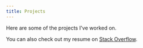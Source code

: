 ```yaml
---
title: Projects
---
```


Here are some of the projects I've worked on.

You can also check out my resume on [Stack Overflow](https://stackoverflow.com/story/mauro-perez-435843).
